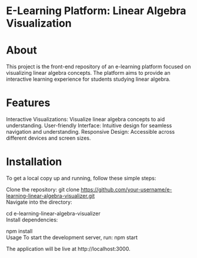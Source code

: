 # E-Learning Platform: Linear Algebra Visualization





<h1>About</h1>
This project is the front-end repository of an e-learning platform focused on visualizing linear algebra concepts. The platform aims to provide an interactive learning experience for students studying linear algebra.

<h1>Features</h1>
Interactive Visualizations: Visualize linear algebra concepts to aid understanding.
User-friendly Interface: Intuitive design for seamless navigation and understanding.
Responsive Design: Accessible across different devices and screen sizes.

<h1>Installation</h1>
To get a local copy up and running, follow these simple steps:

Clone the repository:
git clone https://github.com/your-username/e-learning-linear-algebra-visualizer.git
<br>
Navigate into the directory:

cd e-learning-linear-algebra-visualizer
<br>
Install dependencies:

npm install
<br>
Usage
To start the development server, run:
npm start

The application will be live at http://localhost:3000.
